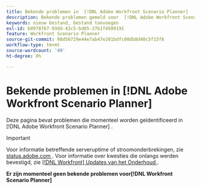 ```yaml
---
title: Bekende problemen in  [!DNL Adobe Workfront Scenario Planner]
description: Bekende problemen gemeld voor  [!DNL Adobe Workfront Scenario Planner]
keywords: nieuw bestand, bestand toevoegen
exl-id: b8978767-93dd-42c5-bd85-27b1f4509191
feature: Workfront Scenario Planner
source-git-commit: 98d56729e44e7ab47e201bdfc00db8d40c5f15f6
workflow-type: tm+mt
source-wordcount: '49'
ht-degree: 0%

---
```


# Bekende problemen in [!DNL Adobe Workfront Scenario Planner]

Deze pagina bevat problemen die momenteel worden geïdentificeerd in [!DNL Adobe Workfront Scenario Planner] .

>[!IMPORTANT]
>
>Voor informatie betreffende serveruptime of stroomonderbrekingen, zie [ status.adobe.com ](https://status.adobe.com). Voor informatie over kwesties die onlangs werden bevestigd, zie [[!DNL Workfront]  Updates van het Onderhoud ](../maintenance/current-updates.md).

**Er zijn momenteel geen bekende problemen voor[!DNL Workfront Scenario Planner]**
<!--


-->
